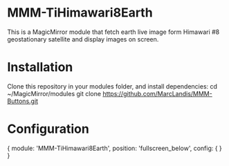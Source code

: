 # MMM-TiHimawari8Earth
This is a  MagicMirror module that fetch earth live image form Himawari #8 geostationary satellite and  display images on screen.

# Installation
Clone this repository in your modules folder, and install dependencies:
cd ~/MagicMirror/modules 
git clone https://github.com/MarcLandis/MMM-Buttons.git

# Configuration
{
			module: 'MMM-TiHimawari8Earth',
			position: 'fullscreen_below',
			config: {
			}
}
